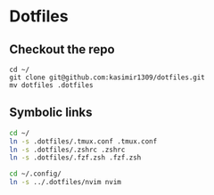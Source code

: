 # Dotfiles

## Checkout the repo

```
cd ~/
git clone git@github.com:kasimir1309/dotfiles.git
mv dotfiles .dotfiles

```

## Symbolic links

```bash
cd ~/
ln -s .dotfiles/.tmux.conf .tmux.conf
ln -s .dotfiles/.zshrc .zshrc
ln -s .dotfiles/.fzf.zsh .fzf.zsh

cd ~/.config/
ln -s ../.dotfiles/nvim nvim
```
